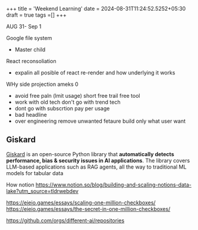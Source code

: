 +++
title = 'Weekend Learning'
date = 2024-08-31T11:24:52.5252+05:30
draft = true
tags =[]
+++ 


AUG 31- Sep 1

Google file system
- Master child 

React reconsoliation
- expalin all posible of react re-render and how underlying it works


WHy side projection ameks 0
 - avoid free paln (lmit usage) short free trail free tool
 - work with old tech don't go with trend tech
 - dont go with subscrtion pay per usage 
 - bad headline
 - over engineering remove unwanted fetaure build only what user want


## Giskard

[Giskard](https://github.com/Giskard-AI/giskard) is an open-source Python library that **automatically detects performance, bias & security issues in AI applications**. The library covers LLM-based applications such as RAG agents, all the way to traditional ML models for tabular data


How notion 
https://www.notion.so/blog/building-and-scaling-notions-data-lake?utm_source=tldrwebdev

https://eieio.games/essays/scaling-one-million-checkboxes/
https://eieio.games/essays/the-secret-in-one-million-checkboxes/




https://github.com/orgs/different-ai/repositories


